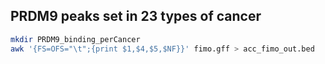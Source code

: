 

## PRDM9 peaks set in 23 types of cancer
```bash
mkdir PRDM9_binding_perCancer
awk '{FS=OFS="\t";{print $1,$4,$5,$NF}}' fimo.gff > acc_fimo_out.bed
```

<!--stackedit_data:
eyJoaXN0b3J5IjpbMTgxNTIxNTEwOCwtODQ4MjA4MjczLC03ND
E3MTIwNDcsNjM2MDUyMjI2LDE5MzExMTY1MjcsLTE0MTkxOTgx
MTYsLTE2MTQ0MDczNTAsLTE1NzkzODQwODEsMTQ0MDgyMjMzMC
wtMTc0NzcwNTA3MywtODc2MTA5Njc0LC04MDc4OTU5NzgsMjY3
ODMzMjgzLC0xMTg4Mzk1NDA2LDExMjQxODIwMTcsLTkxMzEwMD
E2OCwtMTYzMTk5NzkwOCwxODkxODc3NzYsLTE1OTM5NDM2MzEs
NjE2Mzg3MDI3XX0=
-->